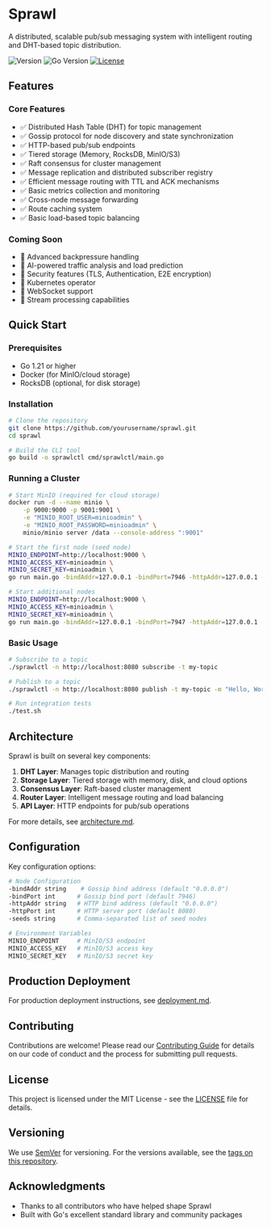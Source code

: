 # Sprawl

A distributed, scalable pub/sub messaging system with intelligent routing and DHT-based topic distribution.

![Version](https://img.shields.io/badge/version-0.0.1-blue.svg)
![Go Version](https://img.shields.io/badge/go-%3E%3D1.21-blue)
[![License](https://img.shields.io/badge/license-MIT-green.svg)](LICENSE)

## Features

### Core Features
- ✅ Distributed Hash Table (DHT) for topic management
- ✅ Gossip protocol for node discovery and state synchronization
- ✅ HTTP-based pub/sub endpoints
- ✅ Tiered storage (Memory, RocksDB, MinIO/S3)
- ✅ Raft consensus for cluster management
- ✅ Message replication and distributed subscriber registry
- ✅ Efficient message routing with TTL and ACK mechanisms
- ✅ Basic metrics collection and monitoring
- ✅ Cross-node message forwarding
- ✅ Route caching system
- ✅ Basic load-based topic balancing

### Coming Soon
- 🔄 Advanced backpressure handling
- 🔄 AI-powered traffic analysis and load prediction
- 🔄 Security features (TLS, Authentication, E2E encryption)
- 🔄 Kubernetes operator
- 🔄 WebSocket support
- 🔄 Stream processing capabilities

## Quick Start

### Prerequisites
- Go 1.21 or higher
- Docker (for MinIO/cloud storage)
- RocksDB (optional, for disk storage)

### Installation
```bash
# Clone the repository
git clone https://github.com/yourusername/sprawl.git
cd sprawl

# Build the CLI tool
go build -o sprawlctl cmd/sprawlctl/main.go
```

### Running a Cluster
```bash
# Start MinIO (required for cloud storage)
docker run -d --name minio \
    -p 9000:9000 -p 9001:9001 \
    -e "MINIO_ROOT_USER=minioadmin" \
    -e "MINIO_ROOT_PASSWORD=minioadmin" \
    minio/minio server /data --console-address ":9001"

# Start the first node (seed node)
MINIO_ENDPOINT=http://localhost:9000 \
MINIO_ACCESS_KEY=minioadmin \
MINIO_SECRET_KEY=minioadmin \
go run main.go -bindAddr=127.0.0.1 -bindPort=7946 -httpAddr=127.0.0.1 -httpPort=8080

# Start additional nodes
MINIO_ENDPOINT=http://localhost:9000 \
MINIO_ACCESS_KEY=minioadmin \
MINIO_SECRET_KEY=minioadmin \
go run main.go -bindAddr=127.0.0.1 -bindPort=7947 -httpAddr=127.0.0.1 -httpPort=8081 -seeds=127.0.0.1:7946
```

### Basic Usage
```bash
# Subscribe to a topic
./sprawlctl -n http://localhost:8080 subscribe -t my-topic

# Publish to a topic
./sprawlctl -n http://localhost:8080 publish -t my-topic -m "Hello, World!"

# Run integration tests
./test.sh
```

## Architecture

Sprawl is built on several key components:

1. **DHT Layer**: Manages topic distribution and routing
2. **Storage Layer**: Tiered storage with memory, disk, and cloud options
3. **Consensus Layer**: Raft-based cluster management
4. **Router Layer**: Intelligent message routing and load balancing
5. **API Layer**: HTTP endpoints for pub/sub operations

For more details, see [architecture.md](architecture.md).

## Configuration

Key configuration options:

```bash
# Node Configuration
-bindAddr string    # Gossip bind address (default "0.0.0.0")
-bindPort int      # Gossip bind port (default 7946)
-httpAddr string   # HTTP bind address (default "0.0.0.0")
-httpPort int      # HTTP server port (default 8080)
-seeds string      # Comma-separated list of seed nodes

# Environment Variables
MINIO_ENDPOINT     # MinIO/S3 endpoint
MINIO_ACCESS_KEY   # MinIO/S3 access key
MINIO_SECRET_KEY   # MinIO/S3 secret key
```

## Production Deployment

For production deployment instructions, see [deployment.md](docs/deployment.md).

## Contributing

Contributions are welcome! Please read our [Contributing Guide](CONTRIBUTING.md) for details on our code of conduct and the process for submitting pull requests.

## License

This project is licensed under the MIT License - see the [LICENSE](LICENSE) file for details.

## Versioning

We use [SemVer](http://semver.org/) for versioning. For the versions available, see the [tags on this repository](https://github.com/yourusername/sprawl/tags).

## Acknowledgments

- Thanks to all contributors who have helped shape Sprawl
- Built with Go's excellent standard library and community packages
